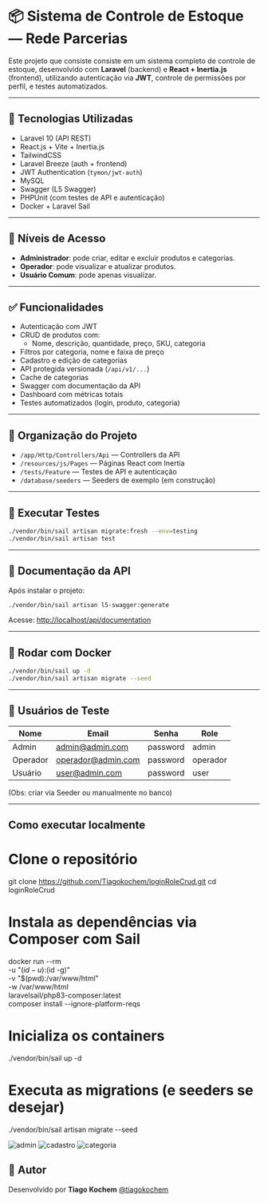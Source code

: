 # 📦 Sistema de Controle de Estoque — Rede Parcerias

Este projeto que consiste consiste em um sistema completo de controle de estoque, desenvolvido com **Laravel** (backend) e **React + Inertia.js** (frontend), utilizando autenticação via **JWT**, controle de permissões por perfil, e testes automatizados.

---

## 🚀 Tecnologias Utilizadas

- Laravel 10 (API REST)
- React.js + Vite + Inertia.js
- TailwindCSS
- Laravel Breeze (auth + frontend)
- JWT Authentication (`tymon/jwt-auth`)
- MySQL
- Swagger (L5 Swagger)
- PHPUnit (com testes de API e autenticação)
- Docker + Laravel Sail

---

## 🔐 Níveis de Acesso

- **Administrador**: pode criar, editar e excluir produtos e categorias.
- **Operador**: pode visualizar e atualizar produtos.
- **Usuário Comum**: pode apenas visualizar.

---

## ✅ Funcionalidades

- Autenticação com JWT
- CRUD de produtos com:
  - Nome, descrição, quantidade, preço, SKU, categoria
- Filtros por categoria, nome e faixa de preço
- Cadastro e edição de categorias
- API protegida versionada (`/api/v1/...`)
- Cache de categorias
- Swagger com documentação da API
- Dashboard com métricas totais
- Testes automatizados (login, produto, categoria)

---

## 📂 Organização do Projeto

- `/app/Http/Controllers/Api` — Controllers da API
- `/resources/js/Pages` — Páginas React com Inertia
- `/tests/Feature` — Testes de API e autenticação
- `/database/seeders` — Seeders de exemplo (em construção)

---

## 🧪 Executar Testes

```bash
./vendor/bin/sail artisan migrate:fresh --env=testing
./vendor/bin/sail artisan test
```

---

## 🧾 Documentação da API

Após instalar o projeto:

```bash
./vendor/bin/sail artisan l5-swagger:generate
```

Acesse: [http://localhost/api/documentation](http://localhost/api/documentation)

---

## 🐳 Rodar com Docker

```bash
./vendor/bin/sail up -d
./vendor/bin/sail artisan migrate --seed
```

---

## 🧙 Usuários de Teste

| Nome       | Email               | Senha     | Role       |
|------------|---------------------|-----------|------------|
| Admin      | admin@admin.com     | password  | admin      |
| Operador   | operador@admin.com  | password  | operador   |
| Usuário    | user@admin.com      | password  | user       |

(Obs: criar via Seeder ou manualmente no banco)

---

## Como executar localmente

# Clone o repositório
git clone https://github.com/Tiagokochem/loginRoleCrud.git
cd loginRoleCrud

# Instala as dependências via Composer com Sail
docker run --rm \
  -u "$(id -u):$(id -g)" \
  -v "$(pwd):/var/www/html" \
  -w /var/www/html \
  laravelsail/php83-composer:latest \
  composer install --ignore-platform-reqs

# Inicializa os containers
./vendor/bin/sail up -d

# Executa as migrations (e seeders se desejar)
./vendor/bin/sail artisan migrate --seed

![admin](https://github.com/user-attachments/assets/ac22f249-210e-492b-92fb-53202bd19df7)
![cadastro](https://github.com/user-attachments/assets/b3df99fe-42c5-4a0b-b829-494fc462536a)
![categoria](https://github.com/user-attachments/assets/2e2f6d25-bfd6-43f2-adbc-843c09885674)



## 🧠 Autor

Desenvolvido por **Tiago Kochem** [@tiagokochem](https://github.com/tiagokochem)
